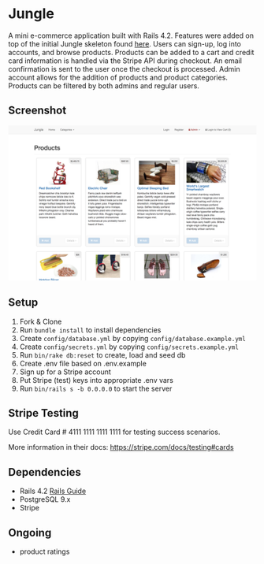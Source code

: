 # Jungle

A mini e-commerce application built with Rails 4.2. Features were added on top of the initial Jungle skeleton found [here](https://github.com/lighthouse-labs/jungle-rails). Users can sign-up, log into accounts, and browse products. Products can be added to a cart and credit card information is handled via the Stripe API during checkout. An email confirmation is sent to the user once the checkout is processed. Admin account allows for the addition of products and product categories. Products can be filtered by both admins and regular users. 

## Screenshot
![Jungle Home Page](https://github.com/rajmytaj/jungle-rails/blob/master/app/assets/images/products.png)


## Setup

1. Fork & Clone
2. Run `bundle install` to install dependencies
3. Create `config/database.yml` by copying `config/database.example.yml`
4. Create `config/secrets.yml` by copying `config/secrets.example.yml`
5. Run `bin/rake db:reset` to create, load and seed db
6. Create .env file based on .env.example
7. Sign up for a Stripe account
8. Put Stripe (test) keys into appropriate .env vars
9. Run `bin/rails s -b 0.0.0.0` to start the server

## Stripe Testing

Use Credit Card # 4111 1111 1111 1111 for testing success scenarios.

More information in their docs: <https://stripe.com/docs/testing#cards>

## Dependencies

* Rails 4.2 [Rails Guide](http://guides.rubyonrails.org/v4.2/)
* PostgreSQL 9.x
* Stripe

## Ongoing
- product ratings 
